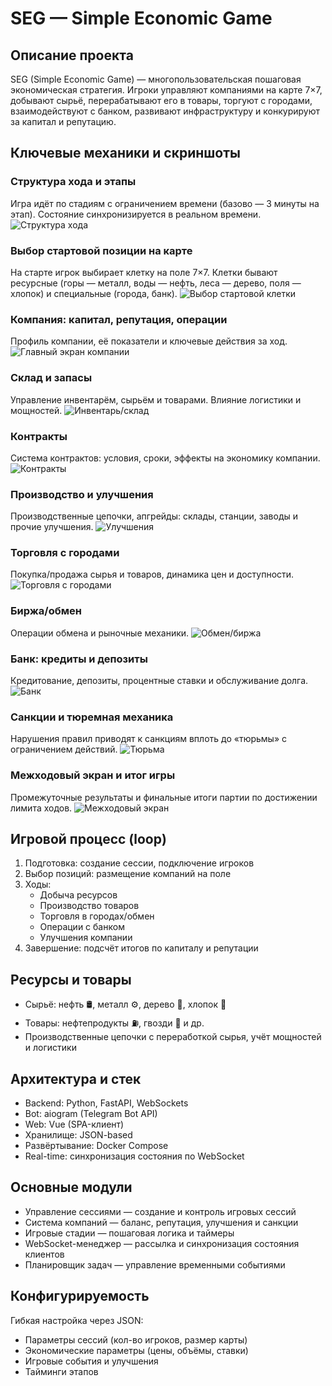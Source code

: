 # SEG — Simple Economic Game

## Описание проекта
SEG (Simple Economic Game) — многопользовательская пошаговая экономическая стратегия. Игроки управляют компаниями на карте 7×7, добывают сырьё, перерабатывают его в товары, торгуют с городами, взаимодействуют с банком, развивают инфраструктуру и конкурируют за капитал и репутацию.

## Ключевые механики и скриншоты

### Структура хода и этапы
Игра идёт по стадиям с ограничением времени (базово — 3 минуты на этап). Состояние синхронизируется в реальном времени.
![Структура хода](img/about_turn.png)

### Выбор стартовой позиции на карте
На старте игрок выбирает клетку на поле 7×7. Клетки бывают ресурсные (горы — металл, воды — нефть, леса — дерево, поля — хлопок) и специальные (города, банк).
![Выбор стартовой клетки](img/cellselect_start.png)

### Компания: капитал, репутация, операции
Профиль компании, её показатели и ключевые действия за ход.
![Главный экран компании](img/main_company.png)

### Склад и запасы
Управление инвентарём, сырьём и товарами. Влияние логистики и мощностей.
![Инвентарь/склад](img/inventory.png)

### Контракты
Система контрактов: условия, сроки, эффекты на экономику компании.
![Контракты](img/contracts.png)

### Производство и улучшения
Производственные цепочки, апгрейды: склады, станции, заводы и прочие улучшения.
![Улучшения](img/upgrade.png)

### Торговля с городами
Покупка/продажа сырья и товаров, динамика цен и доступности.
![Торговля с городами](img/cities.png)

### Биржа/обмен
Операции обмена и рыночные механики.
![Обмен/биржа](img/exchange.png)

### Банк: кредиты и депозиты
Кредитование, депозиты, процентные ставки и обслуживание долга.
![Банк](img/bank.png)

### Санкции и тюремная механика
Нарушения правил приводят к санкциям вплоть до «тюрьмы» с ограничением действий.
![Тюрьма](img/prison.png)

### Межходовый экран и итог игры
Промежуточные результаты и финальные итоги партии по достижении лимита ходов.
![Межходовый экран](img/mejturn.png)

## Игровой процесс (loop)
1. Подготовка: создание сессии, подключение игроков
2. Выбор позиций: размещение компаний на поле
3. Ходы:
   - Добыча ресурсов
   - Производство товаров
   - Торговля в городах/обмен
   - Операции с банком
   - Улучшения компании
4. Завершение: подсчёт итогов по капиталу и репутации

## Ресурсы и товары
- Сырьё: нефть 🛢️, металл ⚙️, дерево 🌲, хлопок 🌱
- Товары: нефтепродукты ⛽, гвозди 📌 и др.
- Производственные цепочки с переработкой сырья, учёт мощностей и логистики

## Архитектура и стек
- Backend: Python, FastAPI, WebSockets
- Bot: aiogram (Telegram Bot API)
- Web: Vue (SPA-клиент)
- Хранилище: JSON-based
- Развёртывание: Docker Compose
- Real-time: синхронизация состояния по WebSocket

## Основные модули
- Управление сессиями — создание и контроль игровых сессий
- Система компаний — баланс, репутация, улучшения и санкции
- Игровые стадии — пошаговая логика и таймеры
- WebSocket-менеджер — рассылка и синхронизация состояния клиентов
- Планировщик задач — управление временными событиями

## Конфигурируемость
Гибкая настройка через JSON:
- Параметры сессий (кол-во игроков, размер карты)
- Экономические параметры (цены, объёмы, ставки)
- Игровые события и улучшения
- Тайминги этапов